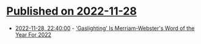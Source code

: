 # [Published on 2022-11-28](index.md)

* [2022-11-28, 22:40:00](https://tech.slashdot.org/story/22/11/28/226227/gaslighting-is-merriam-websters-word-of-the-year-for-2022?utm_source=rss1.0mainlinkanon&utm_medium=feed) - ['Gaslighting' Is Merriam-Webster's Word of the Year For 2022](https://tech.slashdot.org/story/22/11/28/226227/gaslighting-is-merriam-websters-word-of-the-year-for-2022?utm_source=rss1.0mainlinkanon&utm_medium=feed)
